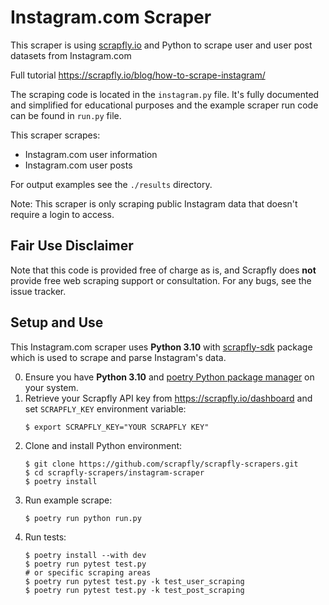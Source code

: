 # Instagram.com Scraper

This scraper is using [scrapfly.io](https://scrapfly.io/) and Python to scrape user and user post datasets from Instagram.com

Full tutorial <https://scrapfly.io/blog/how-to-scrape-instagram/>

The scraping code is located in the `instagram.py` file. It's fully documented and simplified for educational purposes and the example scraper run code can be found in `run.py` file.

This scraper scrapes:
- Instagram.com user information  
- Instagram.com user posts  

For output examples see the `./results` directory.

Note: This scraper is only scraping public Instagram data that doesn't require a login to access.

## Fair Use Disclaimer

Note that this code is provided free of charge as is, and Scrapfly does __not__ provide free web scraping support or consultation. For any bugs, see the issue tracker.

## Setup and Use

This Instagram.com scraper uses __Python 3.10__ with [scrapfly-sdk](https://pypi.org/project/scrapfly-sdk/) package which is used to scrape and parse Instagram's data.

0. Ensure you have __Python 3.10__ and [poetry Python package manager](https://python-poetry.org/docs/#installation) on your system.
1. Retrieve your Scrapfly API key from <https://scrapfly.io/dashboard> and set `SCRAPFLY_KEY` environment variable:
    ```shell
    $ export SCRAPFLY_KEY="YOUR SCRAPFLY KEY"
    ```
2. Clone and install Python environment:
    ```shell
    $ git clone https://github.com/scrapfly/scrapfly-scrapers.git
    $ cd scrapfly-scrapers/instagram-scraper
    $ poetry install
    ```
3. Run example scrape:
    ```shell
    $ poetry run python run.py
    ```
4. Run tests:
    ```shell
    $ poetry install --with dev
    $ poetry run pytest test.py
    # or specific scraping areas
    $ poetry run pytest test.py -k test_user_scraping
    $ poetry run pytest test.py -k test_post_scraping
    ```

